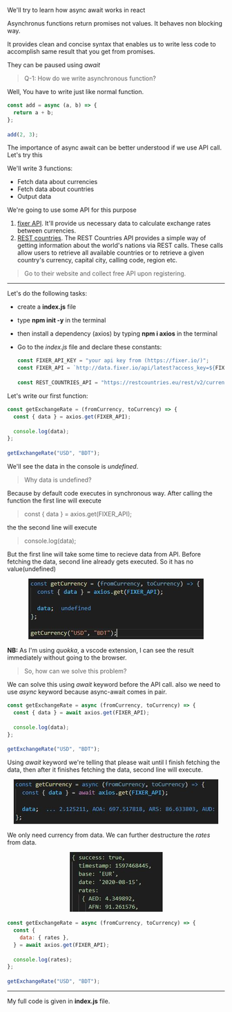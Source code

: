 We'll try to learn how async await works in react

Asynchronus functions return promises not values. It behaves non blocking way.

It provides clean and concise syntax that enables us to write less code to accomplish same result that you get from promises.

They can be paused using _await_

> Q-1: How do we write asynchronous function?

Well, You have to write just like normal function.

```javascript
const add = async (a, b) => {
  return a + b;
};

add(2, 3);
```

The importance of async await can be better understood if we use API call. Let's try this

We'll write 3 functions:

- Fetch data about currencies
- Fetch data about countries
- Output data

We're going to use some API for this purpose

1. [fixer API](https://fixer.io/). It'll provide us necessary data to calculate exchange rates between currencies.
2. [REST countries](http://restcountries.eu/). The REST Countries API provides a simple way of getting information about the world's nations via REST calls. These calls allow users to retrieve all available countries or to retrieve a given country's currency, capital city, calling code, region etc.

> Go to their website and collect free API upon registering.

---

Let's do the following tasks:

- create a **index.js** file
- type **npm init -y** in the terminal
- then install a dependency (axios) by typing **npm i axios** in the terminal
- Go to the _index.js_ file and declare these constants:

  ```js
  const FIXER_API_KEY = "your api key from (https://fixer.io/)";
  const FIXER_API = `http://data.fixer.io/api/latest?access_key=${FIXER_API_KEY}`;

  const REST_COUNTRIES_API = "https://restcountries.eu/rest/v2/currency";
  ```

Let's write our first function:

```js
const getExchangeRate = (fromCurrency, toCurrency) => {
  const { data } = axios.get(FIXER_API);

  console.log(data);
};

getExchangeRate("USD", "BDT");
```

We'll see the data in the console is _undefined_.

> Why data is undefined?

Because by default code executes in synchronous way. After calling the function the first line will execute

> const { data } = axios.get(FIXER_API);

the the second line will execute

> console.log(data);

But the first line will take some time to recieve data from API. Before fetching the data, second line already gets executed. So it has no value(undefined)

<p align="center">
  <img src="images/one.jpg" title="see my code" alt="one">
</p>

**NB:** As I'm using _quokka_, a vscode extension, I can see the result immediately without going to the browser.

> So, how can we solve this problem?

We can solve this using _await_ keyword before the API call. also we need to use _async_ keyword because async-await comes in pair.

```js
const getExchangeRate = async (fromCurrency, toCurrency) => {
  const { data } = await axios.get(FIXER_API);

  console.log(data);
};

getExchangeRate("USD", "BDT");
```

Using _await_ keyword we're telling that please wait until I finish fetching the data, then after it finishes fetching the data, second line will execute.

<p align="center">
  <img src="images/two.jpg" alt="two">
</p>

We only need currency from data. We can further destructure the _rates_ from data.

<p align="center">
  <img src="images/rates.jpg" alt="rates">
</p>

```js
const getExchangeRate = async (fromCurrency, toCurrency) => {
  const {
    data: { rates },
  } = await axios.get(FIXER_API);

  console.log(rates);
};

getExchangeRate("USD", "BDT");
```

---

My full code is given in **index.js** file.
